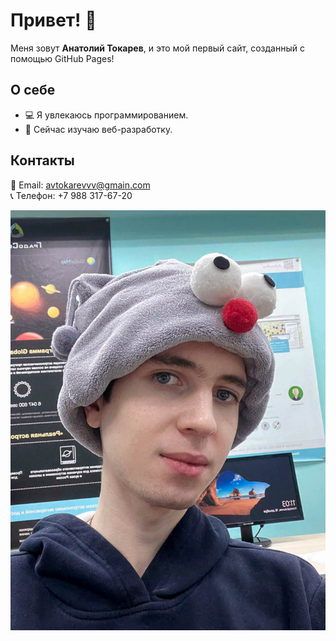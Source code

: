 # Привет! 👋

Меня зовут **Анатолий Токарев**, и это мой первый сайт, созданный с помощью GitHub Pages!

## О себе
- 💻 Я увлекаюсь программированием.
- 🌱 Сейчас изучаю веб-разработку.

## Контакты
📧 Email: avtokarevvv@gmain.com  
📞 Телефон: +7 988 317-67-20

![Моё фото](.\photo_2024-12-16_11-14-33.png)
